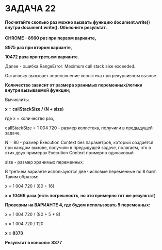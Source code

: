 # ЗАДАЧА 22

#### Посчитайте сколько раз можно вызвать функцию document.write() внутри document.write(). Объясните результат.

**CHROME - 8960 раз при первом варианте,**

**8975 раз при втором варианте,**

**10472 раза при третьем варианте.**

Далее - ошибка RangeError: Maximum call stack sixe exceeded.

Остановку вызывает переполнение коллстека при рекурсивном вызове.

**Количество зависит от размера хранимых переменных/логики внутри вызываемой функции;**

Вычислить:

**x = callStackSize / (N + size)**

где x = количество раз,

callStackSize = 1 004 720 - размер коллстека, получили в предыдущей задаче,

N = 80 - размер Execution Context без параметров, который создается при каждом вызове, получили в предыдущей задаче,
полагаем, что в этих двух примерах Execution Context примерно одинаковый.

size - размер хранимых переменных;

В третьем варианте используются две числовые переменные по 8 байт. Таким образом:

x = 1 004 720 / (80 + 16)

**x = 10466 раза (есть погрешность, но это примерно тот же результат)**

**Проверим на ВАРИАНТЕ 4, где будем использовать 5 переменных:**

x = 1 004 720 / (80 + 5 * 8)

x = 1 004 720 / 120

**x = 8373**

**Результат в консоли: 8377**


